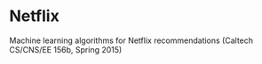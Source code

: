 # Netflix
Machine learning algorithms for Netflix recommendations (Caltech CS/CNS/EE 156b, Spring 2015)
